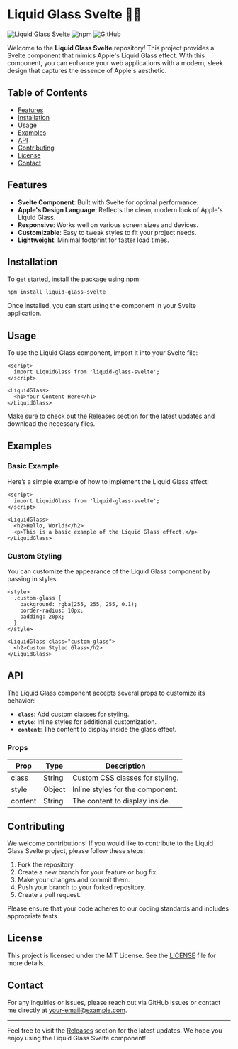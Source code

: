 # Liquid Glass Svelte 🌊✨

![Liquid Glass Svelte](https://img.shields.io/badge/Version-1.0.0-blue.svg) ![npm](https://img.shields.io/badge/npm-v6.14.8-orange.svg) ![GitHub](https://img.shields.io/badge/GitHub-Releases-orange.svg)

Welcome to the **Liquid Glass Svelte** repository! This project provides a Svelte component that mimics Apple's Liquid Glass effect. With this component, you can enhance your web applications with a modern, sleek design that captures the essence of Apple's aesthetic.

## Table of Contents

- [Features](#features)
- [Installation](#installation)
- [Usage](#usage)
- [Examples](#examples)
- [API](#api)
- [Contributing](#contributing)
- [License](#license)
- [Contact](#contact)

## Features

- **Svelte Component**: Built with Svelte for optimal performance.
- **Apple's Design Language**: Reflects the clean, modern look of Apple's Liquid Glass.
- **Responsive**: Works well on various screen sizes and devices.
- **Customizable**: Easy to tweak styles to fit your project needs.
- **Lightweight**: Minimal footprint for faster load times.

## Installation

To get started, install the package using npm:

```bash
npm install liquid-glass-svelte
```

Once installed, you can start using the component in your Svelte application.

## Usage

To use the Liquid Glass component, import it into your Svelte file:

```svelte
<script>
  import LiquidGlass from 'liquid-glass-svelte';
</script>

<LiquidGlass>
  <h1>Your Content Here</h1>
</LiquidGlass>
```

Make sure to check out the [Releases](https://github.com/hugolopezzz/liquid-glass-svelte/releases) section for the latest updates and download the necessary files.

## Examples

### Basic Example

Here’s a simple example of how to implement the Liquid Glass effect:

```svelte
<script>
  import LiquidGlass from 'liquid-glass-svelte';
</script>

<LiquidGlass>
  <h2>Hello, World!</h2>
  <p>This is a basic example of the Liquid Glass effect.</p>
</LiquidGlass>
```

### Custom Styling

You can customize the appearance of the Liquid Glass component by passing in styles:

```svelte
<style>
  .custom-glass {
    background: rgba(255, 255, 255, 0.1);
    border-radius: 10px;
    padding: 20px;
  }
</style>

<LiquidGlass class="custom-glass">
  <h2>Custom Styled Glass</h2>
</LiquidGlass>
```

## API

The Liquid Glass component accepts several props to customize its behavior:

- **`class`**: Add custom classes for styling.
- **`style`**: Inline styles for additional customization.
- **`content`**: The content to display inside the glass effect.

### Props

| Prop     | Type   | Description                           |
|----------|--------|---------------------------------------|
| class    | String | Custom CSS classes for styling.      |
| style    | Object | Inline styles for the component.     |
| content  | String | The content to display inside.       |

## Contributing

We welcome contributions! If you would like to contribute to the Liquid Glass Svelte project, please follow these steps:

1. Fork the repository.
2. Create a new branch for your feature or bug fix.
3. Make your changes and commit them.
4. Push your branch to your forked repository.
5. Create a pull request.

Please ensure that your code adheres to our coding standards and includes appropriate tests.

## License

This project is licensed under the MIT License. See the [LICENSE](LICENSE) file for more details.

## Contact

For any inquiries or issues, please reach out via GitHub issues or contact me directly at [your-email@example.com](mailto:your-email@example.com).

---

Feel free to visit the [Releases](https://github.com/hugolopezzz/liquid-glass-svelte/releases) section for the latest updates. We hope you enjoy using the Liquid Glass Svelte component!